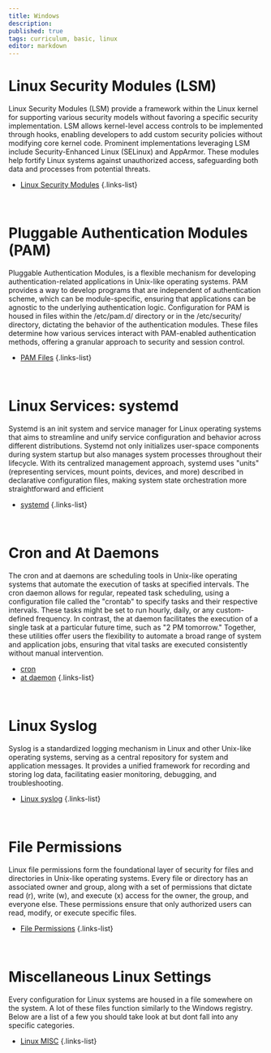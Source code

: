 ```yaml
---
title: Windows
description: 
published: true
tags: curriculum, basic, linux
editor: markdown
---
```


# Linux Security Modules (LSM)
Linux Security Modules (LSM) provide a framework within the Linux kernel for supporting various security models without favoring a specific security implementation. LSM allows kernel-level access controls to be implemented through hooks, enabling developers to add custom security policies without modifying core kernel code. Prominent implementations leveraging LSM include Security-Enhanced Linux (SELinux) and AppArmor. These modules help fortify Linux systems against unauthorized access, safeguarding both data and processes from potential threats.
 - [Linux Security Modules](/linux/lsm)
{.links-list}

<br> 

# Pluggable Authentication Modules (PAM)
Pluggable Authentication Modules, is a flexible mechanism for developing authentication-related applications in Unix-like operating systems. PAM provides a way to develop programs that are independent of authentication scheme, which can be module-specific, ensuring that applications can be agnostic to the underlying authentication logic. Configuration for PAM is housed in files within the /etc/pam.d/ directory or in the /etc/security/ directory, dictating the behavior of the authentication modules. These files determine how various services interact with PAM-enabled authentication methods, offering a granular approach to security and session control.
- [PAM Files](/linux/pam-files)
{.links-list}

<br> 

# Linux Services: systemd
Systemd is an init system and service manager for Linux operating systems that aims to streamline and unify service configuration and behavior across different distributions. Systemd not only initializes user-space components during system startup but also manages system processes throughout their lifecycle. With its centralized management approach, systemd uses "units" (representing services, mount points, devices, and more) described in declarative configuration files, making system state orchestration more straightforward and efficient
- [systemd](/linux/systemd)
{.links-list}

<br> 

# Cron and At Daemons
The cron and at daemons are scheduling tools in Unix-like operating systems that automate the execution of tasks at specified intervals. The cron daemon allows for regular, repeated task scheduling, using a configuration file called the "crontab" to specify tasks and their respective intervals. These tasks might be set to run hourly, daily, or any custom-defined frequency. In contrast, the at daemon facilitates the execution of a single task at a particular future time, such as "2 PM tomorrow." Together, these utilities offer users the flexibility to automate a broad range of system and application jobs, ensuring that vital tasks are executed consistently without manual intervention.
- [cron](/linux/cron)
- [at daemon](/linux/cron)
{.links-list}

<br> 

# Linux Syslog
Syslog is a standardized logging mechanism in Linux and other Unix-like operating systems, serving as a central repository for system and application messages. It provides a unified framework for recording and storing log data, facilitating easier monitoring, debugging, and troubleshooting. 
- [Linux syslog](/linux/syslog)
{.links-list}

<br> 

# File Permissions
Linux file permissions form the foundational layer of security for files and directories in Unix-like operating systems. Every file or directory has an associated owner and group, along with a set of permissions that dictate read (r), write (w), and execute (x) access for the owner, the group, and everyone else. These permissions ensure that only authorized users can read, modify, or execute specific files. 
- [File Permissions](/linux/file-permissions)
{.links-list}

<br> 

# Miscellaneous Linux Settings
Every configuration for Linux systems are housed in a file somewhere on the system. A lot of these files function similarly to the Windows registry. Below are a list of a few you should take look at but dont fall into any specific categories. 
- [Linux MISC](/linux/misc-settings)
{.links-list}

<br> 